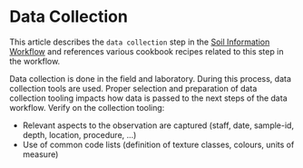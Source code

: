 # Data Collection

This article describes the `data collection` step in the [Soil Information
Workflow](https://www.isric.org/index.php/utilise/community-practice) and
references various cookbook recipes related to this step in the workflow.

Data collection is done in the field and laboratory. During this process, data collection tools are used. Proper selection and preparation of data collection tooling impacts how data is passed to the next steps of the data workflow. Verify on the collection tooling:

- Relevant aspects to the observation are captured (staff, date, sample-id, depth, location, procedure, ...)
- Use of common code lists (definition of texture classes, colours, units of measure)

